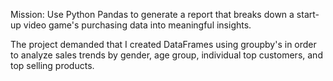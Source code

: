 Mission: Use Python Pandas to generate a report that breaks down a start-up video game's purchasing data into meaningful insights.

The project demanded that I created DataFrames using groupby's in order to analyze sales trends by gender, age group, individual top customers, and top selling products.
